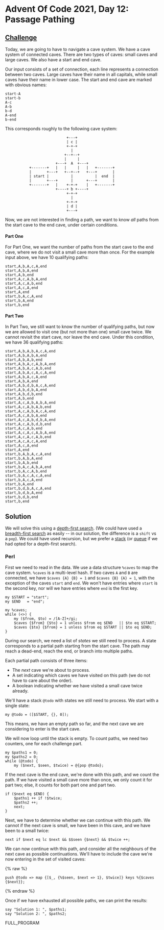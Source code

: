 # Advent Of Code 2021, Day 12: Passage Pathing

## [Challenge](https://adventofcode.com/2021/day/12)

Today, we are going to have to navigate a cave system. We have a
cave system of connected caves. There are two types of caves:
small caves and large caves. We also have a start and end cave.

Our input consists of a set of connection, each line represents a
connection between two caves. Large caves have their name in all
capitals, while small caves have their name in lower case. The
start and end cave are marked with obvious names:

~~~~
start-A
start-b
A-c
A-b
b-d
A-end
b-end
~~~~

This corresponds roughly to the following cave system:

~~~~
                            +---+
                            | c |
                            +-+-+
                              |
                           +--+--+
                           |     |
                       +---+  A  +---+
           +-------+   |   |     |   |   +-------+
           |       +---+   +--+--+   +---+       |
           | start |          |          |  end  |
           |       +---+      |      +---+       |
           +-------+   |    +-+-+    |   +-------+
                       +----+ b +----+
                            +-+-+
                              |
                            +-+-+
                            | d |
                            +---+
~~~~

Now, we are not interested in finding a path, we want to know
*all* paths from the start cave to the end cave, under certain
conditions.

#### Part One

For Part One, we want the number of paths from the start cave to the
end cave, where we do not visit a small cave more than once. For the
example input above, we have <span class = "answer">10</span> qualifying
paths:

~~~~
start,A,b,A,c,A,end
start,A,b,A,end
start,A,b,end
start,A,c,A,b,A,end
start,A,c,A,b,end
start,A,c,A,end
start,A,end
start,b,A,c,A,end
start,b,A,end
start,b,end
~~~~

#### Part Two

In Part Two, we still want to know the number of qualifying paths, but
now we are allowed to visit one (but not more than one) small cave twice.
We cannot revisit the start cave, nor leave the end cave. Under this
condition, we have <span class = "answer">36</span> qualifying paths:

~~~~
start,A,b,A,b,A,c,A,end
start,A,b,A,b,A,end
start,A,b,A,b,end
start,A,b,A,c,A,b,A,end
start,A,b,A,c,A,b,end
start,A,b,A,c,A,c,A,end
start,A,b,A,c,A,end
start,A,b,A,end
start,A,b,d,b,A,c,A,end
start,A,b,d,b,A,end
start,A,b,d,b,end
start,A,b,end
start,A,c,A,b,A,b,A,end
start,A,c,A,b,A,b,end
start,A,c,A,b,A,c,A,end
start,A,c,A,b,A,end
start,A,c,A,b,d,b,A,end
start,A,c,A,b,d,b,end
start,A,c,A,b,end
start,A,c,A,c,A,b,A,end
start,A,c,A,c,A,b,end
start,A,c,A,c,A,end
start,A,c,A,end
start,A,end
start,b,A,b,A,c,A,end
start,b,A,b,A,end
start,b,A,b,end
start,b,A,c,A,b,A,end
start,b,A,c,A,b,end
start,b,A,c,A,c,A,end
start,b,A,c,A,end
start,b,A,end
start,b,d,b,A,c,A,end
start,b,d,b,A,end
start,b,d,b,end
start,b,end
~~~~

## Solution

We will solve this using a [depth-first search](#wiki). (We could have
used a [breadth-first search](#wiki) as easily -- in our solution, the
difference is a `shift` vs a `pop`). We could have used recursion, but
we prefer a [stack](#wiki:Stack_(abstract_data_type))
(or [queue](#wiki:FIFO_(computing_and_electronics)) if we had opted for
a depth-first search).

### Perl

First we need to read in the data. We use a data structure `%caves` to
map the cave system. `%caves` is a multi-level hash. If two caves
`A` and `B` are connected, we have `$caves {A} {B} = 1` and
`$caves {B} {A} = 1`, with the exception of the caves `start` and `end`.
We won't have entries where `start` is the second key, nor will we
have entries where `end` is the first key.

~~~~
my $START = "start";
my $END   = "end";

my %caves;
while (<>) {
    my ($from, $to) = /[A-Z]+/gi;
    $caves {$from} {$to} = 1 unless $from eq $END   || $to eq $START;
    $caves {$to} {$from} = 1 unless $from eq $START || $to eq $END;
}
~~~~

During our search, we need a list of *states* we still need to process.
A state corresponds to a partial path starting from the start cave.
The path may reach a dead-end, reach the end, or branch into multiple
paths.

Each partial path consists of three items:

* The *next* cave we're about to process.
* A set indicating which caves we have visited on this path (we do not
  have to care about the order).
* A boolean indicating whether we have visited a small cave twice
  already.

We'll have a stack `@todo` with states we still need to process. We
start with a single state:

~~~~
my @todo = ([$START, {}, 0]);
~~~~

This means, we have an empty path so far, and the next cave we are
considering to enter is the start cave.

We will now loop until the stack is empty. To count paths, we
need two counters, one for each challenge part.

~~~~
my $paths1 = 0;
my $paths2 = 0;
while (@todo) {
    my ($next, $seen, $twice) = @{pop @todo};
~~~~

If the next cave is the end cave, we're done with this path,
and we count the path. If we have visited a small cave more
than once, we only count it for part two; else, it counts 
for both part one and part two.

~~~~
if ($next eq $END) {
    $paths1 ++ if !$twice;
    $paths2 ++;
    next;
}
~~~~

Next, we have to determine whether we can continue with this path.
We cannot if the next cave is small, we have been in this cave, and
we have been to a small twice:

~~~~
next if $next eq lc $next && $$seen {$next} && $twice ++;
~~~~

We can now continue with this path, and consider all the neighbours of
the next cave as possible continuations. We'll have to include the
cave we're now entering in the set of visited caves:

{% raw %}
~~~~
push @todo => map {[$_, {%$seen, $next => 1}, $twice]} keys %{$caves {$next}};
~~~~
{% endraw %}

Once if we have exhausted all possible paths, we can print the results:

~~~~
say "Solution 1: ", $paths1;
say "Solution 2: ", $paths2;
~~~~

FULL_PROGRAM

